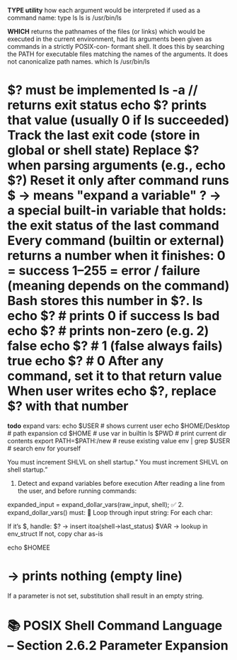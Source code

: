 **TYPE utility**
how each argument would be interpreted if used as a command name:
type ls
ls is /usr/bin/ls

**WHICH**
returns  the  pathnames  of the files (or links) which would be executed in the
current environment, had its arguments been given as commands in a strictly POSIX-con‐
formant  shell.   It does this by searching the PATH for executable files matching the
names of the arguments.  It does not canonicalize path names.
which ls
/usr/bin/ls

**$?**
must be implemented
ls -a // returns exit status
echo $? prints that value (usually 0 if ls succeeded)
Track the last exit code (store in global or shell state)
Replace $? when parsing arguments (e.g., echo $?)
Reset it only after command runs
$ → means "expand a variable"
? → a special built-in variable that holds:
the exit status of the last command
Every command (builtin or external) returns a number when it finishes:
0 = success
1–255 = error / failure (meaning depends on the command)
Bash stores this number in $?.
ls
echo $?   # prints 0 if success
ls bad
echo $?   # prints non-zero (e.g. 2)
false
echo $?   # 1 (false always fails)
true
echo $?   # 0
After any command, set it to that return value
When user writes echo $?, replace $? with that number
=====================================================
**todo**
expand vars: 
echo $USER			 # shows current user
echo $HOME/Desktop	 # path expansion
cd $HOME			   # use var in builtin
ls $PWD				# print current dir contents
export PATH=$PATH:/new # reuse existing value
env | grep $USER	   # search env for yourself

You must increment SHLVL on shell startup.”
You must increment SHLVL on shell startup.”

1. Detect and expand variables before execution
After reading a line from the user, and before running commands:

expanded_input = expand_dollar_vars(raw_input, shell);
✅ 2. expand_dollar_vars() must:
🔹 Loop through input string:
For each char:

If it’s $, handle:
$? → insert itoa(shell->last_status)
$VAR → lookup in env_struct
If not, copy char as-is

echo $HOMEE
# → prints nothing (empty line)
If a parameter is not set, substitution shall result in an empty string.

📚 POSIX Shell Command Language – Section 2.6.2 Parameter Expansion
============================================================
